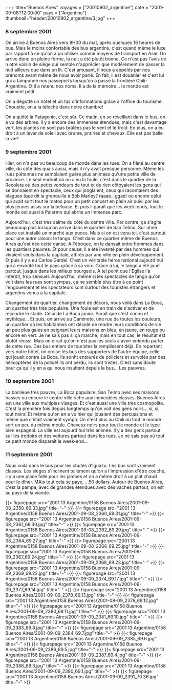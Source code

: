 +++
title="Buenos Aires"
voyages = ["20010902_argentine"]
date = "2001-09-08T12:00:00"
pays = ["Argentine"]
thumbnail="header/20010902_argentine/3.jpg"
+++
### 8 septembre 2001

On arrive à Buenos Aires vers 8H00 du mat, après quelques 16 heures de bus. 
Mais le moins confortable des bus argentins, c'est quand même le luxe par rapport 
à ce qu'on a pu utiliser comme moyens de transport en Asie. On arrive donc en 
pleine forme, la nuit a été plutôt bonne. Ce n'est pas l'avis de n otre voisin 
de siège qui semble n'apprécier que modérément de passer la nuit ailleurs que 
dans un lit. C'est amusant, il nous a appelés par nos prénoms avant même de 
nous avoir parlé. En fait, il est douanier et c'est lui qui a tamponné nos passeports 
lorsqu'on a passé la frontière Chili-Argentine. Et il a retenu nos noms. Il 
a de la mémoire... le monde est vraiment petit.

On a dégotté un hôtel et un tas d'informations grâce à l'office du tourisme. 
Chouette, on a la téloche dans notre chambre! 

On a quitté la Patagonie, c'est sûr. Ce matin, en se réveillant dans le bus, 
on a vu des arbres. Il y a encore des immenses étendues, mais c'est davantage 
vert, les plantes ne sont pas brûlées pas le vent et le froid. En plus, on a 
eu droit à un lever de soleil avec brume, prairies et chevaux. Elle est pas 
belle la vie?

### 9 septembre 2001

Hier, on n'a pas vu beaucoup de monde dans les rues. On a flâné au centre ville, 
du côté des quais aussi, mais il n'y avait presque personne. Même les rues piétonnes 
ne semblaient guère plus animées qu'une petite ville de province. Le seul endroit 
où on a vu la foule, c'est dans le quartier de la Recoleta où des petits vendeurs 
de tout et de rien côtoyaient les gens qui se donnaient en spectacle, ceux qui 
jonglaient, ceux qui racontaient des blagues (que dit la grenouille à Bob Marley? 
raaae...ggae) ou encore celui qui avait sorti tout le matos pour un petit concert 
en plein air suivi par les plus jeunes assis sur la pelouse. Et puis il paraît 
que les week-ends, tout le monde est aussi à Palermo qui abrite un immense parc.

Aujourd'hui, c'est très calme du côté du centre ville. Par contre, ça s'agite 
beaucoup plus lorsqu'on arrive dans le quartier de San Telmo. Sur uhne place 
est installé un marché aux puces. Mais si on est venu ici, c'est surtout pour 
une autre raison: le tango. C'est dans ce quartier même de Buenos Aires qu'est 
née cette danse. A l'époque, on le dansait entre hommes dans les quartiers pauvres. 
Et pour cause, il a été inventé par des hommes qui vivaient seuls dans la capitale, 
attirés par une ville en plein développement. Et puis il y a eu Carlos Gardel. 
C'est un véritable héros national aujourd'hui qui a envoûté tout le pays grâce 
à sa voix. Grâce à lui, le tango a été joué partout, jusque dans les milieux 
bourgeois. A tel point que l'Eglise l'a interdit, trop sensuel. Aujourd'hui, 
même si les spectacles de tango qu'on voit dans les rues sont sympas, ça ne 
semble plus être à ce point l'engouement et les spectateurs sont surtout des 
touristes étrangers et argentins venus à la capitale.

Changement de quartier, changement de décors, nous voilà dans La Boca, un quartier 
très très populaire. Une foule est en train de s'activer et de rejoindre le 
stade. Celui de La Boca junior. Paraît que c'est connu et mythique... Et puis, 
on arrive au Caminoto, une rue de toutes les couleurs, un quartier où les habitantws 
ont décidé de rendre leurs conditions de vie un peu plus gaies en peignant leurs 
maisons en bleu, en jaune, en rouge ou encore en vert. Je ne sais pas si ça 
marche, mais en tout cas, le résultat est plutôt réussi. Mais on dirait qu'on 
n'est pas les seuls à avoir entendu parler de cette rue. Des bus entiers de 
touristes la remplissent déjà. En repartant vers notre hôtel, on croise les 
bus des supporters de l'autre équipe, celle qui jouait contre La Boca. Ils sonht 
entourés de policiers et survolés par des hélicoptères de la police! Ils ont 
perdu, ils sont tristes. C'est sans doute pour ça qu'il y en a qui nous insultent 
depuis le bus... Les pauvres.

### 10 septembre 2001

La banlieue très pauvre, La Boca populaire, San Telmo avec ses maisons basses 
ou encore le centre ville riche aux immeubles classes. Buenos Aires est une 
ville aux multiples visages. Et c'est aussi une ville très cosmopolite. C'est 
la première fois depuis longtemps qu'on voit des gens noirs... si, si, tout 
noirs! Et même qu'on en a vu hier qui jouaient des percussions et même que c'était 
vraiment sympa. On n'est plus au Chili où tout le monde sort un peu du même 
moule. Cheveux noirs pour tout le monde et le type bien espagnol. La ville est 
aujourd'hui très animée. Il y a des gens partout sur les trottoirs et des voitures 
partout dans les rues. Je ne sais pas où tout ce petit monde disparaît le week-end...

### 11 septembre 2001

Nous voilà dans le bus pour les chutes d'Iguazu. Les bus sont vraiment classes. 
Les sièges s'inclinent tellement qu'on a l'impression d'être couché, il y a 
une place folle pour les jambes et on a même droit à un plat chaud pour le dîner. 
MAis tout cela se paye, ...50 dollars. Autour de Buenos Aires, c'est la pampa, 
avec de grandes étendues avec des vaches partout, on est au pays de la viande.


{{< figurepage src="2001 13 Argentine/0158 Buenos Aires/2001-09-08_2358_69.33.jpg" title="-"  >}}
{{< figurepage src="2001 13 Argentine/0158 Buenos Aires/2001-09-08_2360_69.31.jpg" title="-"  >}}
{{< figurepage src="2001 13 Argentine/0158 Buenos Aires/2001-09-08_2361_69.30.jpg" title="-"  >}}
{{< figurepage src="2001 13 Argentine/0158 Buenos Aires/2001-09-08_2362_69.29.jpg" title="-"  >}}
{{< figurepage src="2001 13 Argentine/0158 Buenos Aires/2001-09-08_2364_69.27.jpg" title="-"  >}}
{{< figurepage src="2001 13 Argentine/0158 Buenos Aires/2001-09-08_2366_69.25.jpg" title="-"  >}}
{{< figurepage src="2001 13 Argentine/0158 Buenos Aires/2001-09-09_2367_69.24.jpg" title="-"  >}}
{{< figurepage src="2001 13 Argentine/0158 Buenos Aires/2001-09-09_2368_69.23.jpg" title="-"  >}}
{{< figurepage src="2001 13 Argentine/0158 Buenos Aires/2001-09-09_2369_69.22.jpg" title="-"  >}}
{{< figurepage src="2001 13 Argentine/0158 Buenos Aires/2001-09-09_2374_69.17.jpg" title="-"  >}}
{{< figurepage src="2001 13 Argentine/0158 Buenos Aires/2001-09-09_2377_69.14.jpg" title="-"  >}}
{{< figurepage src="2001 13 Argentine/0158 Buenos Aires/2001-09-09_2378_69.13.jpg" title="-"  >}}
{{< figurepage src="2001 13 Argentine/0158 Buenos Aires/2001-09-09_2379_69.12.jpg" title="-"  >}}
{{< figurepage src="2001 13 Argentine/0158 Buenos Aires/2001-09-09_2380_69.11.jpg" title="-"  >}}
{{< figurepage src="2001 13 Argentine/0158 Buenos Aires/2001-09-09_2381_69.10.jpg" title="-"  >}}
{{< figurepage src="2001 13 Argentine/0158 Buenos Aires/2001-09-09_2383_69.8.jpg" title="-"  >}}
{{< figurepage src="2001 13 Argentine/0158 Buenos Aires/2001-09-09_2384_69.7.jpg" title="-"  >}}
{{< figurepage src="2001 13 Argentine/0158 Buenos Aires/2001-09-09_2385_69.6.jpg" title="-"  >}}
{{< figurepage src="2001 13 Argentine/0158 Buenos Aires/2001-09-09_2386_69.5.jpg" title="-"  >}}
{{< figurepage src="2001 13 Argentine/0158 Buenos Aires/2001-09-09_2387_69.4.jpg" title="-"  >}}
{{< figurepage src="2001 13 Argentine/0158 Buenos Aires/2001-09-09_2388_69.3.jpg" title="-"  >}}
{{< figurepage src="2001 13 Argentine/0158 Buenos Aires/2001-09-09_2390_69.1.jpg" title="-"  >}}
{{< figurepage src="2001 13 Argentine/0158 Buenos Aires/2001-09-09_2391_70.36.jpg" title="-"  >}}


